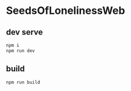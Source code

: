 # SeedsOfLonelinessWeb

## dev serve
```bash
npm i
npm run dev
```

## build 
```bash
npm run build
```
